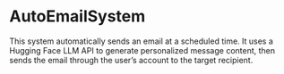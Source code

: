 # AutoEmailSystem
This system automatically sends an email at a scheduled time. It uses a Hugging Face LLM API to generate personalized message content, then sends the email through the user’s account to the target recipient.
